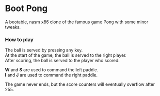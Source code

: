 # Boot Pong

A bootable, nasm x86 clone of the famous game Pong with some minor tweaks.<br>

### How to play

The ball is served by pressing any key.<br>
At the start of the game, the ball is served to the right player.<br>
After scoring, the ball is served to the player who scored.<br>

**W** and **S** are used to command the left paddle.<br>
**I** and **J** are used to command the right paddle.<br>

The game never ends, but the score counters will eventually overflow after 255.